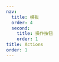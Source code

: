 ```yaml
---
nav:
  title: 模板
  order: 4
  second:
    title: 操作按钮
    order: 1
title: Actions
order: 1
---
```


<code src="./demos/index.tsx" ></code>
